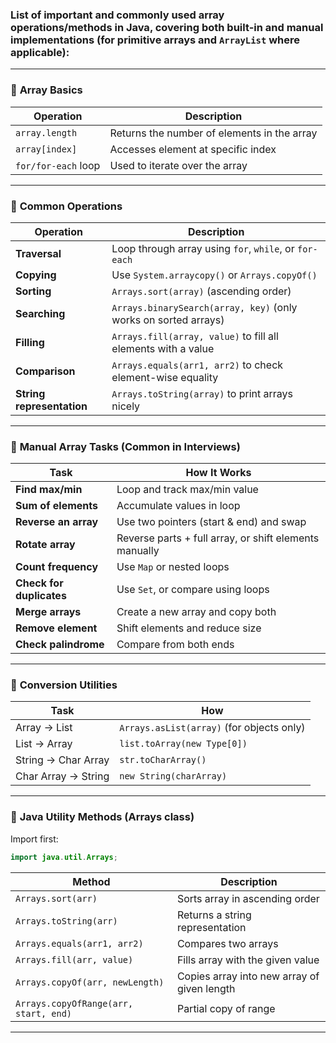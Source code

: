 ### List of **important and commonly used array operations/methods in Java**, covering both built-in and manual implementations (for primitive arrays and `ArrayList` where applicable):

---

### 🔹 **Array Basics**

| Operation           | Description                                 |
| ------------------- | ------------------------------------------- |
| `array.length`      | Returns the number of elements in the array |
| `array[index]`      | Accesses element at specific index          |
| `for/for-each` loop | Used to iterate over the array              |

---

### 🔹 **Common Operations**

| Operation                 | Description                                                     |
| ------------------------- | --------------------------------------------------------------- |
| **Traversal**             | Loop through array using `for`, `while`, or `for-each`          |
| **Copying**               | Use `System.arraycopy()` or `Arrays.copyOf()`                   |
| **Sorting**               | `Arrays.sort(array)` (ascending order)                          |
| **Searching**             | `Arrays.binarySearch(array, key)` (only works on sorted arrays) |
| **Filling**               | `Arrays.fill(array, value)` to fill all elements with a value   |
| **Comparison**            | `Arrays.equals(arr1, arr2)` to check element-wise equality      |
| **String representation** | `Arrays.toString(array)` to print arrays nicely                 |

---

### 🔹 **Manual Array Tasks (Common in Interviews)**

| Task                     | How It Works                                           |
| ------------------------ | ------------------------------------------------------ |
| **Find max/min**         | Loop and track max/min value                           |
| **Sum of elements**      | Accumulate values in loop                              |
| **Reverse an array**     | Use two pointers (start & end) and swap                |
| **Rotate array**         | Reverse parts + full array, or shift elements manually |
| **Count frequency**      | Use `Map` or nested loops                              |
| **Check for duplicates** | Use `Set`, or compare using loops                      |
| **Merge arrays**         | Create a new array and copy both                       |
| **Remove element**       | Shift elements and reduce size                         |
| **Check palindrome**     | Compare from both ends                                 |

---

### 🔹 **Conversion Utilities**

| Task                | How                                       |
| ------------------- | ----------------------------------------- |
| Array → List        | `Arrays.asList(array)` (for objects only) |
| List → Array        | `list.toArray(new Type[0])`               |
| String → Char Array | `str.toCharArray()`                       |
| Char Array → String | `new String(charArray)`                   |

---

### 🔹 **Java Utility Methods (Arrays class)**

Import first:

```java
import java.util.Arrays;
```

| Method                                | Description                                 |
| ------------------------------------- | ------------------------------------------- |
| `Arrays.sort(arr)`                    | Sorts array in ascending order              |
| `Arrays.toString(arr)`                | Returns a string representation             |
| `Arrays.equals(arr1, arr2)`           | Compares two arrays                         |
| `Arrays.fill(arr, value)`             | Fills array with the given value            |
| `Arrays.copyOf(arr, newLength)`       | Copies array into new array of given length |
| `Arrays.copyOfRange(arr, start, end)` | Partial copy of range                       |

---